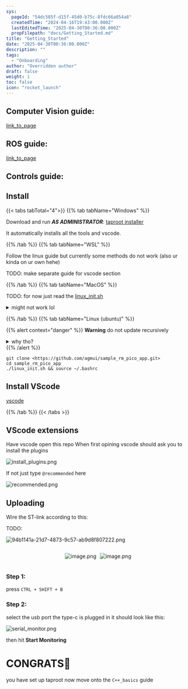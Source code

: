 ```yaml
---
sys:
  pageId: "54dc585f-d15f-45d0-b75c-8fdc66a854a8"
  createdTime: "2024-04-16T19:43:00.000Z"
  lastEditedTime: "2025-04-30T00:36:00.000Z"
  propFilepath: "docs/Getting_Started.md"
title: "Getting_Started"
date: "2025-04-30T00:36:00.000Z"
description: ""
tags:
  - "Onboarding"
author: "Overridden author"
draft: false
weight: 1
toc: false
icon: "rocket_launch"
---
```


## Computer Vision guide:

[link_to_page](86d45bc0-388b-4d26-8848-44f255f73d0e)

## ROS guide:

[link_to_page](3c76c1de-ec8f-46d6-8b0a-294005edc2d5)

## Controls guide:

## Install

{{< tabs tabTotal="4">}}
{{% tab tabName="Windows" %}}

Download and run _**AS ADMINISTRATOR**_: [taproot installer](https://github.com/Thornbots/TeachingFreshies/releases/tag/1.0)

It automatically installs all the tools and vscode.

{{% /tab %}}
{{% tab tabName="WSL" %}}

Follow the linux guide but currently some methods do not work (also ur kinda on ur own hehe)

TODO: make separate guide for vscode section

{{% /tab %}}
{{% tab tabName="MacOS" %}}

TODO: for now just read the [linux_init.sh](https://github.com/agmui/sample_rm_pico_app/blob/main/linux_init.sh)

<details>
<summary>might not work lol</summary>

`brew install libusb pkg-config`

Next install: [vscode](https://code.visualstudio.com/Download)

</details>

{{% /tab %}}
{{% tab tabName="Linux (ubuntu)" %}}

{{% alert context="danger" %}}
**Warning** do not update recursively
<details>
<summary>why tho?</summary>
There are some submodules that may go on for a while (like tinyusb) and I highly
recommend you don't need to get them.
If you want to see what submodules I update just look in `linux_init.sh`
</details>
{{% /alert %}}

```shell
git clone <https://github.com/agmui/sample_rm_pico_app.git>
cd sample_rm_pico_app
./linux_init.sh && source ~/.bashrc
```

## Install VScode

[vscode](https://code.visualstudio.com/Download)

{{% /tab %}}
{{< /tabs >}}

## VScode extensions

Have vscode open this repo
When first opining vscode should ask you to install the plugins

![install_plugins.png](https://prod-files-secure.s3.us-west-2.amazonaws.com/d518164a-d88e-44d1-a4ee-3adb3bd8bce0/89bd30f0-1825-4e77-867b-0a41ce370880/install_plugins.png?X-Amz-Algorithm=AWS4-HMAC-SHA256&X-Amz-Content-Sha256=UNSIGNED-PAYLOAD&X-Amz-Credential=ASIAZI2LB466URQWRAPM%2F20250525%2Fus-west-2%2Fs3%2Faws4_request&X-Amz-Date=20250525T140704Z&X-Amz-Expires=3600&X-Amz-Security-Token=IQoJb3JpZ2luX2VjEGMaCXVzLXdlc3QtMiJIMEYCIQDbpU0JG9cWJT2FHZDQWy8uUh4ZgbFpBHn0mxGs9j9H%2BwIhAPLU6aFRKKGTloRI4ltV1bGkZOP7NnHd00tynhWQwlEgKv8DCCwQABoMNjM3NDIzMTgzODA1IgxkkAupxVWppt5k%2BZAq3AO8G4d1YK%2FYD%2BCs2utMTVMWSbDxjwxOEN1NVXasf%2BWb8EEycQf0sf55xUlDRkzXOFWwIvLZEE18mQwAUpOh7TWHSsK51cDzWJv6AKTxelnoK4YkZsT1uZjGFddQMlMz4DSOAtwgs6Xeg3ZFrxG%2Fr3Emqo2a5VPG%2BH%2B8sTSwaJWfVzzRZ00YeZmumna734rdYQov2%2Fob9U%2FyNDg7rrVBpHOKkRPogofUCck0kSeM%2FG9vPG%2B4ZzR9oQhgw%2FsbG2naoz6yU%2Fggo6XsDtQAFp1yB8HyGfYuIGeVuRYzG%2FKaaQwjUgscUveXMLHw08IpT5KMhooSfwapUyobuNofSogMLxy2ejhSMqXJnFTTG82gkyJXtQsAUmZsebZMMtZrwYMT0G83nCA5n%2FXcgmKEgkbVQjvCBv58HBT%2FuVL4dhJnxaoAyoiGQxo0I0ukktCV1EeiFSf1ky%2B9z4S77MLZxFJ2%2FmMXwi0dyKJjTzA49gNFKC0TdlSiSmdMjtNBlQbh8lFX%2BgNNT3IPMc86iTodTHQt0VCPMk0%2BxWgVpc9BER3SzfBIak3kJH4GhZDc4%2BMkJgIKFxVDcCkAeSdzNBbZFNqAYdPUQq82%2B4QW6lgBC%2B3fwQJ5IxWI50SufmT%2FDIFwszDj38vBBjqkAcNWuH%2FrPLdKg7D8xjumd0TNZhQc%2Bn48mXTCnpgrJGymigRC3ktacmfDsUApOyaMrakqWeAqt5zqKvaK2skYR6oJ3chwOuwwTKjuLJ5Tztnr72BC7a3IHoWhUg%2BwQ%2BxKhK4CohuQ88cj8WKk5qRgffQk9kWBiFecnAxdi1rwIxDUuTlXn6cO2rGLW2Dp5o7x8cORPaqCLXrySGSdG8S7MybpHjUM&X-Amz-Signature=7a68f8a1b69aacd78d0b66cbc176225098479d6f983f173620c0219e1cb912d2&X-Amz-SignedHeaders=host&x-id=GetObject)

If not just type `@recommended` here  

![recommended.png](https://prod-files-secure.s3.us-west-2.amazonaws.com/d518164a-d88e-44d1-a4ee-3adb3bd8bce0/61e661e9-5d85-4dfc-be0d-8d2097a5e793/recommended.png?X-Amz-Algorithm=AWS4-HMAC-SHA256&X-Amz-Content-Sha256=UNSIGNED-PAYLOAD&X-Amz-Credential=ASIAZI2LB466URQWRAPM%2F20250525%2Fus-west-2%2Fs3%2Faws4_request&X-Amz-Date=20250525T140704Z&X-Amz-Expires=3600&X-Amz-Security-Token=IQoJb3JpZ2luX2VjEGMaCXVzLXdlc3QtMiJIMEYCIQDbpU0JG9cWJT2FHZDQWy8uUh4ZgbFpBHn0mxGs9j9H%2BwIhAPLU6aFRKKGTloRI4ltV1bGkZOP7NnHd00tynhWQwlEgKv8DCCwQABoMNjM3NDIzMTgzODA1IgxkkAupxVWppt5k%2BZAq3AO8G4d1YK%2FYD%2BCs2utMTVMWSbDxjwxOEN1NVXasf%2BWb8EEycQf0sf55xUlDRkzXOFWwIvLZEE18mQwAUpOh7TWHSsK51cDzWJv6AKTxelnoK4YkZsT1uZjGFddQMlMz4DSOAtwgs6Xeg3ZFrxG%2Fr3Emqo2a5VPG%2BH%2B8sTSwaJWfVzzRZ00YeZmumna734rdYQov2%2Fob9U%2FyNDg7rrVBpHOKkRPogofUCck0kSeM%2FG9vPG%2B4ZzR9oQhgw%2FsbG2naoz6yU%2Fggo6XsDtQAFp1yB8HyGfYuIGeVuRYzG%2FKaaQwjUgscUveXMLHw08IpT5KMhooSfwapUyobuNofSogMLxy2ejhSMqXJnFTTG82gkyJXtQsAUmZsebZMMtZrwYMT0G83nCA5n%2FXcgmKEgkbVQjvCBv58HBT%2FuVL4dhJnxaoAyoiGQxo0I0ukktCV1EeiFSf1ky%2B9z4S77MLZxFJ2%2FmMXwi0dyKJjTzA49gNFKC0TdlSiSmdMjtNBlQbh8lFX%2BgNNT3IPMc86iTodTHQt0VCPMk0%2BxWgVpc9BER3SzfBIak3kJH4GhZDc4%2BMkJgIKFxVDcCkAeSdzNBbZFNqAYdPUQq82%2B4QW6lgBC%2B3fwQJ5IxWI50SufmT%2FDIFwszDj38vBBjqkAcNWuH%2FrPLdKg7D8xjumd0TNZhQc%2Bn48mXTCnpgrJGymigRC3ktacmfDsUApOyaMrakqWeAqt5zqKvaK2skYR6oJ3chwOuwwTKjuLJ5Tztnr72BC7a3IHoWhUg%2BwQ%2BxKhK4CohuQ88cj8WKk5qRgffQk9kWBiFecnAxdi1rwIxDUuTlXn6cO2rGLW2Dp5o7x8cORPaqCLXrySGSdG8S7MybpHjUM&X-Amz-Signature=aea2c8bdab633105d6507c8cdc54c253a21a01f52fc934caeb0a655e213f2f2d&X-Amz-SignedHeaders=host&x-id=GetObject)

## Uploading

Wire the ST-link according to this:

TODO:

![94b1141a-21d7-4873-9c57-ab9d8f807222.png](https://prod-files-secure.s3.us-west-2.amazonaws.com/d518164a-d88e-44d1-a4ee-3adb3bd8bce0/e5fad17d-ab82-4300-9f4c-505ab4b1202c/94b1141a-21d7-4873-9c57-ab9d8f807222.png?X-Amz-Algorithm=AWS4-HMAC-SHA256&X-Amz-Content-Sha256=UNSIGNED-PAYLOAD&X-Amz-Credential=ASIAZI2LB466URQWRAPM%2F20250525%2Fus-west-2%2Fs3%2Faws4_request&X-Amz-Date=20250525T140704Z&X-Amz-Expires=3600&X-Amz-Security-Token=IQoJb3JpZ2luX2VjEGMaCXVzLXdlc3QtMiJIMEYCIQDbpU0JG9cWJT2FHZDQWy8uUh4ZgbFpBHn0mxGs9j9H%2BwIhAPLU6aFRKKGTloRI4ltV1bGkZOP7NnHd00tynhWQwlEgKv8DCCwQABoMNjM3NDIzMTgzODA1IgxkkAupxVWppt5k%2BZAq3AO8G4d1YK%2FYD%2BCs2utMTVMWSbDxjwxOEN1NVXasf%2BWb8EEycQf0sf55xUlDRkzXOFWwIvLZEE18mQwAUpOh7TWHSsK51cDzWJv6AKTxelnoK4YkZsT1uZjGFddQMlMz4DSOAtwgs6Xeg3ZFrxG%2Fr3Emqo2a5VPG%2BH%2B8sTSwaJWfVzzRZ00YeZmumna734rdYQov2%2Fob9U%2FyNDg7rrVBpHOKkRPogofUCck0kSeM%2FG9vPG%2B4ZzR9oQhgw%2FsbG2naoz6yU%2Fggo6XsDtQAFp1yB8HyGfYuIGeVuRYzG%2FKaaQwjUgscUveXMLHw08IpT5KMhooSfwapUyobuNofSogMLxy2ejhSMqXJnFTTG82gkyJXtQsAUmZsebZMMtZrwYMT0G83nCA5n%2FXcgmKEgkbVQjvCBv58HBT%2FuVL4dhJnxaoAyoiGQxo0I0ukktCV1EeiFSf1ky%2B9z4S77MLZxFJ2%2FmMXwi0dyKJjTzA49gNFKC0TdlSiSmdMjtNBlQbh8lFX%2BgNNT3IPMc86iTodTHQt0VCPMk0%2BxWgVpc9BER3SzfBIak3kJH4GhZDc4%2BMkJgIKFxVDcCkAeSdzNBbZFNqAYdPUQq82%2B4QW6lgBC%2B3fwQJ5IxWI50SufmT%2FDIFwszDj38vBBjqkAcNWuH%2FrPLdKg7D8xjumd0TNZhQc%2Bn48mXTCnpgrJGymigRC3ktacmfDsUApOyaMrakqWeAqt5zqKvaK2skYR6oJ3chwOuwwTKjuLJ5Tztnr72BC7a3IHoWhUg%2BwQ%2BxKhK4CohuQ88cj8WKk5qRgffQk9kWBiFecnAxdi1rwIxDUuTlXn6cO2rGLW2Dp5o7x8cORPaqCLXrySGSdG8S7MybpHjUM&X-Amz-Signature=7ef44a295fa3f2cafda7d87d55d88d8a8151bec9221fac03ab2951f572b8b147&X-Amz-SignedHeaders=host&x-id=GetObject)

<div style="display: flex;flex-direction: row; column-gap:10px; max-width: 630px;justify-content: center;">
<div>

![image.png](https://prod-files-secure.s3.us-west-2.amazonaws.com/d518164a-d88e-44d1-a4ee-3adb3bd8bce0/210ecb78-1116-4d7b-b9b7-2292f66fa2c2/image.png?X-Amz-Algorithm=AWS4-HMAC-SHA256&X-Amz-Content-Sha256=UNSIGNED-PAYLOAD&X-Amz-Credential=ASIAZI2LB4664U5TROZ6%2F20250525%2Fus-west-2%2Fs3%2Faws4_request&X-Amz-Date=20250525T140708Z&X-Amz-Expires=3600&X-Amz-Security-Token=IQoJb3JpZ2luX2VjEGIaCXVzLXdlc3QtMiJHMEUCIQDU80qOoEE79BzrawfEK2Tcw%2BHa%2FX9jdHvVtwyj3j3jagIgOvVbReRGycjtmAA75oltfdnBBfobJ31RjRr0RIt5G3Aq%2FwMIKxAAGgw2Mzc0MjMxODM4MDUiDJuxl1puHcLIdu6O0yrcA8v0cpNxvlMEmnYfuQY3WU10voVODPnwyUpnpizAu0pwWysHdrC3uS08bWrU5mZDHaWo9vuRl%2FKR263lrAlYUmSuduzy5ttIpE%2FNAXiYvwXOwnVlv0gEZuDWppASdVtiduJJNFNz%2F5PIm8DMxqpsqqe1SnJUWHyrqJV5OGeKcyJavBZX98XQY%2FG6icPlt6eJ%2BinDta%2Fdv1qlEV%2F6FRCJ7DZnkeZk%2FOJ6qo8Nl6g0oKuEcsCe0yoCkJZfPZvNcPQy0nZyg7V5%2BCLkih867dcLyzev0MJZgejJrqnFMnUEKWF2vk3nr2UTxhdKeGgyv9BKolYS%2BXS818koefM22yyuZgMXOdN79C2%2FaPcdaLMCZqVoxz7RJWrlJiOiH%2BocjQ1h%2FxOKUUIYE4rkJTTKSxnu7nv3X%2BpLkPRq597iOmqFYRq2eopVacAqQ0B5fWnLmmUHnqIxkdSvN%2FI%2FZhLvz9OfA%2BgEi0vHcvwxQYMzv8KDGg%2BtB%2BcRyuB1rjUvY6vUObuSbAwwvEe%2F4vsDMmfk%2B614z6oPJxg9LBrEtfLM%2FwtYVnesXym72buwYOM7HR7joglvXbvW0tK1E9VFcoOFAlw9%2BT9haq2SOSpCQK%2FFJNyHs9LZR3UCNMFqKvNhG34ZMOfTy8EGOqUBfr%2FW2vZkbtONQ4eqjQYFJuC%2BAIk2j%2BncesHSerpz%2BF1g4YPudd%2Bk8E%2FmM9jpc9vlBQ6G%2FR16UPZuLQEK5FojUkoess35mGUR6kTH7u53K5PfXvC53qcUCsAhwGkQcvFBjoB9wwYuCHcg%2Fp%2Bo4XxnSXJupnbMw0sd5WQfqf4bSmEbu7jJtqz5UpFLyMm8d5lT%2Fpz6%2FmlOyQcdxcvHqJ79LZHEPOwn&X-Amz-Signature=3cd1eb5a07cdbd00da3b7c4b73a31e46aebd3de9ddcc3ef0df8fc0e5c9bc4e2d&X-Amz-SignedHeaders=host&x-id=GetObject)

</div>
<div>

![image.png](https://prod-files-secure.s3.us-west-2.amazonaws.com/d518164a-d88e-44d1-a4ee-3adb3bd8bce0/33a0fd0f-8ca6-4a86-8e09-26e95ded1fff/image.png?X-Amz-Algorithm=AWS4-HMAC-SHA256&X-Amz-Content-Sha256=UNSIGNED-PAYLOAD&X-Amz-Credential=ASIAZI2LB466TGI72UZ6%2F20250525%2Fus-west-2%2Fs3%2Faws4_request&X-Amz-Date=20250525T140708Z&X-Amz-Expires=3600&X-Amz-Security-Token=IQoJb3JpZ2luX2VjEGIaCXVzLXdlc3QtMiJHMEUCIHPukeZUx0GQP2dXNDRZUSteTKcpwl7nCrmiE4vmrXDWAiEAycc%2BUAG6OYEhDX6ID6eV85xyI%2B31hRAVAFfsc8UR%2FNMq%2FwMIKxAAGgw2Mzc0MjMxODM4MDUiDH7h8dT5oew45NWGWircA5MXabjyUfHHLJwRCRgPJPGAHR%2FLYNL1bHKzbUCzMu%2FMBgDkacV38sQkv7MyWUAFX5gwBO6mpx90%2B19sHKmZ5YkWCzg7k309iNaFO%2BrIui8H%2FVoHuitqIeJTZ%2BuU%2B7fXnLqCpX6qIPjtwI%2FoUUMVCSco2%2FXmHmvF%2Bi9j9b3mb5NzKjq9oovbfL0FMg8l0u%2FZGcqY1Vhxp7YaNTzjfNCJxkCFrufZmiwVbJIXci2agLOMnQf%2B1csIcmmwHSJ6dbtYpNzb%2BKpAVTu8s1whv1bXTg8l%2BOsM614MIVHUbvwVJQG%2Bncn%2F3hzzPmf29w3QBW9d5Ei34HU%2BGWioqdZZpEuWKQdwpQdOPzfqB3uL4RIz8GiYtqBlOzSZdbjxmYbjwFbbwQXicvCXSEslKYnWXvwIsMlaEoDvgTT3YONKnAPnqO3XYJDBuCiOuJhlCEg%2BhWJADmgLVahqjpOuGOuvPADW57nRZXi1Fk5tEf8LAxA0WiRhjsK9zY%2BoxK%2FEOzfVGo8DgWZDSG5IwCsMzLOURMN79gSwJhwPEEX7Vc0uvWXzZYhWJM%2BctDN9TWtr8L1OazYOesZbrTsj5DfX5gPXlU6pIA2fg0iJsWIOZZ2WfRrld096vnJqRT5KEbfXdV4RMOnby8EGOqUBlQwTdFoG7vP5RKz3TWg2%2Bh3ZdftzzQHlD37VmnWHm9Ho5SxZj%2FkFq2Q%2FXiRYhK7o2QoKhEiyIVI9WlRjDNt7VkVKFn1nOH3GfN5sHLrv9%2F8YTvAesH3bV6rQLOGKZktVXqoPCHvQAh%2Brt39QVqy62QsXi8jKuerJfxeCDfyXfb%2F6NkWk7yP%2BQ74huH%2BonCTTxkAXYoU%2FMaL8%2BLiHTo1qnt1Y2tDl&X-Amz-Signature=6d0439d58d4e17a552773a6844c6b8fb6f06cdd27997b71eab8be01be732f633&X-Amz-SignedHeaders=host&x-id=GetObject)

</div>
</div>

### Step 1:

press `CTRL + SHIFT + B`

### Step 2:

select the usb port the type-c is plugged in it should look like this:

![serial_monitor.png](https://prod-files-secure.s3.us-west-2.amazonaws.com/d518164a-d88e-44d1-a4ee-3adb3bd8bce0/f03f4774-05d4-4393-b6a0-d5efb6d315ab/serial_monitor.png?X-Amz-Algorithm=AWS4-HMAC-SHA256&X-Amz-Content-Sha256=UNSIGNED-PAYLOAD&X-Amz-Credential=ASIAZI2LB466URQWRAPM%2F20250525%2Fus-west-2%2Fs3%2Faws4_request&X-Amz-Date=20250525T140704Z&X-Amz-Expires=3600&X-Amz-Security-Token=IQoJb3JpZ2luX2VjEGMaCXVzLXdlc3QtMiJIMEYCIQDbpU0JG9cWJT2FHZDQWy8uUh4ZgbFpBHn0mxGs9j9H%2BwIhAPLU6aFRKKGTloRI4ltV1bGkZOP7NnHd00tynhWQwlEgKv8DCCwQABoMNjM3NDIzMTgzODA1IgxkkAupxVWppt5k%2BZAq3AO8G4d1YK%2FYD%2BCs2utMTVMWSbDxjwxOEN1NVXasf%2BWb8EEycQf0sf55xUlDRkzXOFWwIvLZEE18mQwAUpOh7TWHSsK51cDzWJv6AKTxelnoK4YkZsT1uZjGFddQMlMz4DSOAtwgs6Xeg3ZFrxG%2Fr3Emqo2a5VPG%2BH%2B8sTSwaJWfVzzRZ00YeZmumna734rdYQov2%2Fob9U%2FyNDg7rrVBpHOKkRPogofUCck0kSeM%2FG9vPG%2B4ZzR9oQhgw%2FsbG2naoz6yU%2Fggo6XsDtQAFp1yB8HyGfYuIGeVuRYzG%2FKaaQwjUgscUveXMLHw08IpT5KMhooSfwapUyobuNofSogMLxy2ejhSMqXJnFTTG82gkyJXtQsAUmZsebZMMtZrwYMT0G83nCA5n%2FXcgmKEgkbVQjvCBv58HBT%2FuVL4dhJnxaoAyoiGQxo0I0ukktCV1EeiFSf1ky%2B9z4S77MLZxFJ2%2FmMXwi0dyKJjTzA49gNFKC0TdlSiSmdMjtNBlQbh8lFX%2BgNNT3IPMc86iTodTHQt0VCPMk0%2BxWgVpc9BER3SzfBIak3kJH4GhZDc4%2BMkJgIKFxVDcCkAeSdzNBbZFNqAYdPUQq82%2B4QW6lgBC%2B3fwQJ5IxWI50SufmT%2FDIFwszDj38vBBjqkAcNWuH%2FrPLdKg7D8xjumd0TNZhQc%2Bn48mXTCnpgrJGymigRC3ktacmfDsUApOyaMrakqWeAqt5zqKvaK2skYR6oJ3chwOuwwTKjuLJ5Tztnr72BC7a3IHoWhUg%2BwQ%2BxKhK4CohuQ88cj8WKk5qRgffQk9kWBiFecnAxdi1rwIxDUuTlXn6cO2rGLW2Dp5o7x8cORPaqCLXrySGSdG8S7MybpHjUM&X-Amz-Signature=454d1dd96f57e4a2f627e102416edbfdb9f44dc4b8a6b10ba75832ff7b585e22&X-Amz-SignedHeaders=host&x-id=GetObject)

then hit **Start Monitoring**

# CONGRATS🎉

you have set up taproot now move onto the `C++_basics` guide
